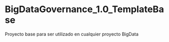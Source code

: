 # BigDataGovernance_1.0_TemplateBase
Proyecto base para ser utilizado en cualquier proyecto BigData
